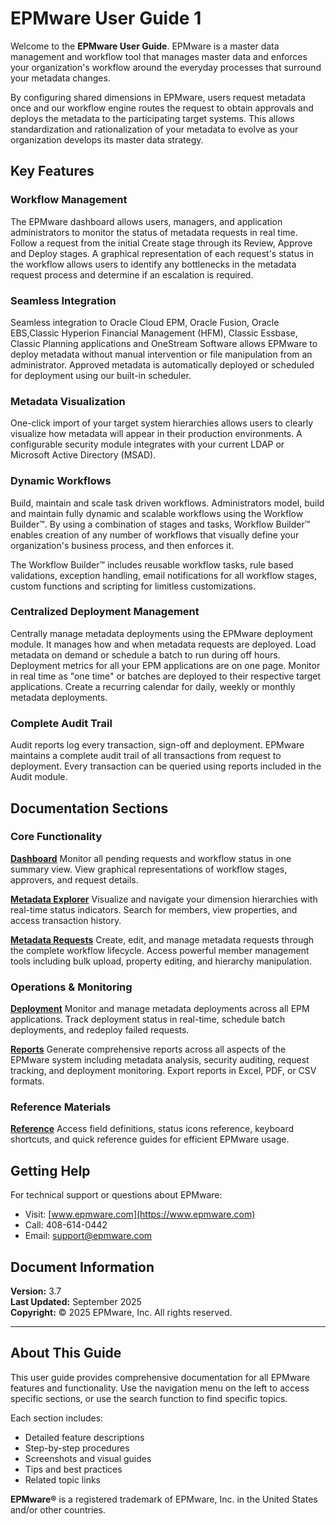 # EPMware User Guide 1

Welcome to the **EPMware User Guide**. EPMware is a master data management and workflow tool that manages master data and enforces your organization's workflow around the everyday processes that surround your metadata changes.

By configuring shared dimensions in EPMware, users request metadata once and our workflow engine routes the request to obtain approvals and deploys the metadata to the participating target systems. This allows standardization and rationalization of your metadata to evolve as your organization develops its master data strategy.

## Key Features

### Workflow Management
The EPMware dashboard allows users, managers, and application administrators to monitor the status of metadata requests in real time. Follow a request from the initial Create stage through its Review, Approve and Deploy stages. A graphical representation of each request's status in the workflow allows users to identify any bottlenecks in the metadata request process and determine if an escalation is required.

### Seamless Integration
Seamless integration to Oracle Cloud EPM, Oracle Fusion, Oracle EBS,Classic Hyperion Financial Management (HFM), Classic Essbase, Classic Planning applications and OneStream Software allows EPMware to deploy metadata without manual intervention or file manipulation from an administrator. Approved metadata is automatically deployed or scheduled for deployment using our built-in scheduler.

### Metadata Visualization
One-click import of your target system hierarchies allows users to clearly visualize how metadata will appear in their production environments. A configurable security module integrates with your current LDAP or Microsoft Active Directory (MSAD).

### Dynamic Workflows
Build, maintain and scale task driven workflows. Administrators model, build and maintain fully dynamic and scalable workflows using the Workflow Builder™. By using a combination of stages and tasks, Workflow Builder™ enables creation of any number of workflows that visually define your organization's business process, and then enforces it.

The Workflow Builder™ includes reusable workflow tasks, rule based validations, exception handling, email notifications for all workflow stages, custom functions and scripting for limitless customizations.

### Centralized Deployment Management
Centrally manage metadata deployments using the EPMware deployment module. It manages how and when metadata requests are deployed. Load metadata on demand or schedule a batch to run during off hours. Deployment metrics for all your EPM applications are on one page. Monitor in real time as "one time" or batches are deployed to their respective target applications. Create a recurring calendar for daily, weekly or monthly metadata deployments.

### Complete Audit Trail
Audit reports log every transaction, sign-off and deployment. EPMware maintains a complete audit trail of all transactions from request to deployment. Every transaction can be queried using reports included in the Audit module.


## Documentation Sections

### Core Functionality

**[Dashboard](dashboard/index.md)**
Monitor all pending requests and workflow status in one summary view. View graphical representations of workflow stages, approvers, and request details.

**[Metadata Explorer](metadata-explorer/index.md)**
Visualize and navigate your dimension hierarchies with real-time status indicators. Search for members, view properties, and access transaction history.

**[Metadata Requests](metadata-requests/index.md)**
Create, edit, and manage metadata requests through the complete workflow lifecycle. Access powerful member management tools including bulk upload, property editing, and hierarchy manipulation.

### Operations & Monitoring

**[Deployment](deployment/index.md)**
Monitor and manage metadata deployments across all EPM applications. Track deployment status in real-time, schedule batch deployments, and redeploy failed requests.

**[Reports](reports/index.md)**
Generate comprehensive reports across all aspects of the EPMware system including metadata analysis, security auditing, request tracking, and deployment monitoring. Export reports in Excel, PDF, or CSV formats.

### Reference Materials

**[Reference](reference/index.md)**
Access field definitions, status icons reference, keyboard shortcuts, and quick reference guides for efficient EPMware usage.

## Getting Help

For technical support or questions about EPMware:
- Visit: [www.epmware.com](https://www.epmware.com)
- Call: 408-614-0442
- Email: support@epmware.com

## Document Information

**Version:** 3.7  
**Last Updated:** September 2025  
**Copyright:** © 2025 EPMware, Inc. All rights reserved.

---

## About This Guide

This user guide provides comprehensive documentation for all EPMware features and functionality. Use the navigation menu on the left to access specific sections, or use the search function to find specific topics.

Each section includes:
- Detailed feature descriptions
- Step-by-step procedures
- Screenshots and visual guides
- Tips and best practices
- Related topic links

**EPMware®** is a registered trademark of EPMware, Inc. in the United States and/or other countries.
